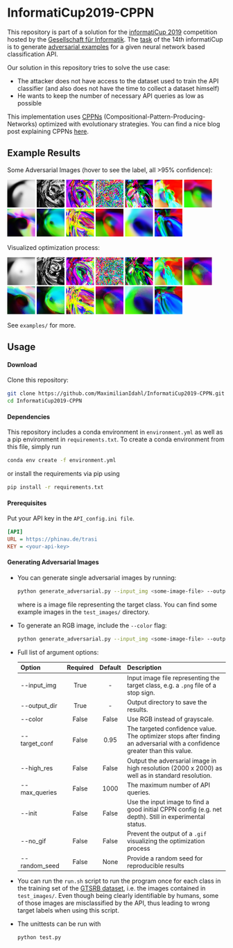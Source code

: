 # InformatiCup2019-CPPN

This repository is part of a solution for the [informatiCup 2019](http://www.informaticup.de) competition
hosted by the [Gesellschaft für Informatik](https://gi.de).
The [task](https://github.com/InformatiCup/InformatiCup2019/blob/master/Irrbilder.pdf) 
of the 14th informatiCup is to generate [adversarial examples](https://blog.openai.com/adversarial-example-research/) 
for a given neural network based classification API.

Our solution in this repository tries to solve the use case:
* The attacker does not have access to the dataset used to train the API classifier 
(and also does not have the time to collect a dataset himself)
* He wants to keep the number of necessary API queries as low as possible

This implementation uses [CPPNs](https://en.wikipedia.org/wiki/Compositional_pattern-producing_network)
(Compositional-Pattern-Producing-Networks) optimized with evolutionary strategies.
You can find a nice blog post explaining CPPNs [here](http://blog.otoro.net/2016/03/25/generating-abstract-patterns-with-tensorflow/).

## Example Results
Some Adversarial Images (hover to see the label, all >95% confidence):

![](./examples/adversarial_Ende_aller_Streckenverbote_0.9562.png "Ende aller Streckenverbote")
![](./examples/adversarial_Doppelkurve_(zunachst_links)_0.9652.png "Doppelkurve (zunächst links)")
![](./examples/adversarial_Zulassige_Hochstgeschwindigkeit_(20)_0.9725.png "Zulässige Höchstgeschwindigkeit (20)")
![](./examples/adversarial_Vorfahrt_0.9606.png "Vorfahrt")
![](./examples/adversarial_Gefahrenstelle_0.9862.png "Gefahrenstelle")
![](./examples/adversarial_Fuganger_0.9813.png "Fußgänger")
![](./examples/adversarial_Fahrradfahrer_0.9505.png "Fahrradfahrer")
![](./examples/adversarial_Ende_der_Geschwindigkeitsbegrenzung_(80)_0.9725.png "Ende der Geschwindigkeitsbegrenzung (80)")
![](./examples/adversarial_Ende_aller_Streckenverbote_0.9538.png "Ende aller Streckenverbote")
![](./examples/adversarial_Einmalige_Vorfahrt_0.9768.png "Einmalige Vorfahrt")
![](./examples/adversarial_Baustelle_0.9746.png "Baustelle")
![](./examples/adversarial_Ausschlielich_rechts_0.9539.png "Ausschließlich rechts")
![](./examples/adversarial_Ausschlielich_geradeaus_0.9833.png "Ausschließlich geradeaus")


Visualized optimization process:

![](./examples/convergence_Ende_aller_Streckenverbote_0.9562.gif "Ende aller Streckenverbote")
![](./examples/convergence_Doppelkurve_(zunachst_links)_0.9652.gif "Doppelkurve (zunächst links)")
![](./examples/convergence_Zulassige_Hochstgeschwindigkeit_(20)_0.9725.gif "Zulässige Höchstgeschwindigkeit (20)")
![](./examples/convergence_Vorfahrt_0.9606.gif "Vorfahrt")
![](./examples/convergence_Gefahrenstelle_0.9862.gif "Gefahrenstelle")
![](./examples/convergence_Fuganger_0.9813.gif "Fußgänger")
![](./examples/convergence_Fahrradfahrer_0.9505.gif "Fahrradfahrer")
![](./examples/convergence_Ende_der_Geschwindigkeitsbegrenzung_(80)_0.9725.gif "Ende der Geschwindigkeitsbegrenzung (80)")
![](./examples/convergence_Ende_aller_Streckenverbote_0.9538.gif "Ende aller Streckenverbote")
![](./examples/convergence_Einmalige_Vorfahrt_0.9768.gif "Einmalige Vorfahrt")
![](./examples/convergence_Baustelle_0.9746.gif "Baustelle")
![](./examples/convergence_Ausschlielich_rechts_0.9539.gif "Ausschließlich rechts")
![](./examples/convergence_Ausschlielich_geradeaus_0.9833.gif "Ausschließlich geradeaus")


See `examples/` for more.

## Usage

#### Download

Clone this repository:
```bash
git clone https://github.com/MaximilianIdahl/InformatiCup2019-CPPN.git
cd InformatiCup2019-CPPN
```
#### Dependencies

This repository includes a conda environment in `environment.yml` as well as a pip environment in `requirements.txt`.
To create a conda environment from this file, simply run
```bash
conda env create -f environment.yml
```
or install the requirements via pip using
```bash
pip install -r requirements.txt
```

#### Prerequisites
Put your API key in the `API_config.ini file`.
```ini
[API]
URL = https://phinau.de/trasi
KEY = <your-api-key>
```
#### Generating Adversarial Images
* You can generate single adversarial images by running:
    ```bash
    python generate_adversarial.py --input_img <some-image-file> --output_dir <some-directory>
    ```
   where <some-image-file> is a image file representing the target class. 
   You can find some example images in the `test_images/` directory.
* To generate an RGB image, include the `--color` flag:
    ```bash
    python generate_adversarial.py --input_img <some-image-file> --output_dir <some-directory> --color
    ```
* Full list of argument options:

    |Option|Required|Default|Description|
    |------|:------:|:-----:|-----------|
    |--input_img|True|-|Input image file representing the target class, e.g. a `.png` file of a stop sign.|
    |--output_dir|True|-|Output directory to save the results.|
    |--color|False|False|Use RGB instead of grayscale.|
    |--target_conf|False|0.95|The targeted confidence value. The optimizer stops after finding an adversarial with a confidence greater than this value.|
    |--high_res|False|False|Output the adversarial image in high resolution (2000 x 2000) as well as in standard resolution.|
    |--max_queries|False|1000|The maximum number of API queries.|
    |--init|False|False|Use the input image to find a good initial CPPN config (e.g. net depth). Still in experimental status.|
    |--no_gif|False|False|Prevent the output of a `.gif` visualizing the optimization process|
    |--random_seed|False|None|Provide a random seed for reproducible results|

* You can run the `run.sh` script to run the program once for each class in the training 
set of the [GTSRB dataset](http://benchmark.ini.rub.de/), i.e. the images contained in `test_images/`. Even though being clearly identifiable by humans, some of those 
images are misclassified by the API, thus leading to wrong target labels when using this script.

* The unittests can be run with
    ```bash
    python test.py
    ```




